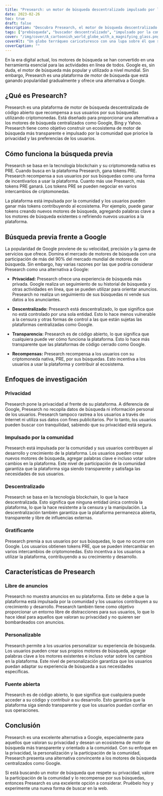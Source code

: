 ```yaml
---
title: "Presearch: un motor de búsqueda descentralizado impulsado por la comunidad"
date: 2023-02-26
toc: true
draft: false
description: "Descubra Presearch, el motor de búsqueda descentralizado e impulsado por la comunidad que recompensa a los usuarios con criptomonedas y respeta su privacidad."
tags: ["prebúsqueda", "buscador descentralizado", "impulsado por la comunidad", "recompensas de criptomonedas", "privacidad", "alternativa a google", "tecnología de cadena de bloques", "fuente abierta", "experiencia de búsqueda personalizable", "sin anuncios", "Etiquetas optimizadas para SEO", "ecosistema de motores de búsqueda", "privacidad en internet", "buscador transparente", "búsquedas incentivadas", "mercado mundial de motores de búsqueda", "cadena de bloques", "privacidad digital", "privacidad en línea", "descentralización"]
cover: "/img/cover/A_cartoonish_world_globe_with_a_magnifying_glass.png"
coverAlt: "Un globo terráqueo caricaturesco con una lupa sobre él que simboliza la plataforma Presearch como un motor de búsqueda descentralizado e impulsado por la comunidad"
coverCaption: ""
---
```


En la era digital actual, los motores de búsqueda se han convertido en una herramienta esencial para las actividades en línea de todos. Google es, sin duda, el motor de búsqueda más popular y utilizado a nivel mundial. Sin embargo, Presearch es una plataforma de motor de búsqueda que está ganando popularidad gradualmente y ofrece una alternativa a Google.

## ¿Qué es Presearch?

Presearch es una plataforma de motor de búsqueda descentralizada de código abierto que recompensa a sus usuarios por sus búsquedas utilizando criptomonedas. Está diseñado para proporcionar una alternativa a los motores de búsqueda centralizados como Google, Bing y Yahoo. Presearch tiene como objetivo construir un ecosistema de motor de búsqueda más transparente e impulsado por la comunidad que priorice la privacidad y las preferencias de los usuarios.

## Cómo funciona la búsqueda previa

Presearch se basa en la tecnología blockchain y su criptomoneda nativa es PRE. Cuando busca en la plataforma Presearch, gana tokens PRE. Presearch recompensa a sus usuarios por sus búsquedas como una forma de incentivarlos a usar la plataforma. Cuanto más use Presearch, más tokens PRE ganará. Los tokens PRE se pueden negociar en varios intercambios de criptomonedas.

La plataforma está impulsada por la comunidad y los usuarios pueden ganar más tokens contribuyendo al ecosistema. Por ejemplo, puede ganar tokens creando nuevos motores de búsqueda, agregando palabras clave a los motores de búsqueda existentes o refiriendo nuevos usuarios a la plataforma.

## Búsqueda previa frente a Google

La popularidad de Google proviene de su velocidad, precisión y la gama de servicios que ofrece. Domina el mercado de motores de búsqueda con una participación de más del 90% del mercado mundial de motores de búsqueda. Sin embargo, hay varias razones por las que podría considerar Presearch como una alternativa a Google:

- **Privacidad:** Presearch ofrece una experiencia de búsqueda más privada. Google realiza un seguimiento de su historial de búsqueda y otras actividades en línea, que se pueden utilizar para orientar anuncios. Presearch no realiza un seguimiento de sus búsquedas ni vende sus datos a los anunciantes.

- **Descentralizado:** Presearch está descentralizado, lo que significa que no está controlado por una sola entidad. Esto lo hace menos vulnerable a la censura y otras formas de control a las que están sujetas las plataformas centralizadas como Google.

- **Transparencia:** Presearch es de código abierto, lo que significa que cualquiera puede ver cómo funciona la plataforma. Esto lo hace más transparente que las plataformas de código cerrado como Google.

- **Recompensas:** Presearch recompensa a los usuarios con su criptomoneda nativa, PRE, por sus búsquedas. Esto incentiva a los usuarios a usar la plataforma y contribuir al ecosistema.

## Enfoques de investigación

### Privacidad

Presearch pone la privacidad al frente de su plataforma. A diferencia de Google, Presearch no recopila datos de búsqueda ni información personal de los usuarios. Presearch tampoco rastrea a los usuarios a través de Internet ni utiliza sus datos con fines publicitarios. Por lo tanto, los usuarios pueden buscar con tranquilidad, sabiendo que su privacidad está segura.

### Impulsado por la comunidad

Presearch está impulsada por la comunidad y sus usuarios contribuyen al desarrollo y crecimiento de la plataforma. Los usuarios pueden crear nuevos motores de búsqueda, agregar palabras clave e incluso votar sobre cambios en la plataforma. Este nivel de participación de la comunidad garantiza que la plataforma siga siendo transparente y satisfaga las necesidades de sus usuarios.

### Descentralizado

Presearch se basa en la tecnología blockchain, lo que la hace descentralizada. Esto significa que ninguna entidad única controla la plataforma, lo que la hace resistente a la censura y la manipulación. La descentralización también garantiza que la plataforma permanezca abierta, transparente y libre de influencias externas.

### Gratificante

Presearch premia a sus usuarios por sus búsquedas, lo que no ocurre con Google. Los usuarios obtienen tokens PRE, que se pueden intercambiar en varios intercambios de criptomonedas. Esto incentiva a los usuarios a utilizar la plataforma, contribuyendo a su crecimiento y desarrollo.

## Características de Presearch

### Libre de anuncios

Presearch no muestra anuncios en su plataforma. Esto se debe a que la plataforma está impulsada por la comunidad y los usuarios contribuyen a su crecimiento y desarrollo. Presearch también tiene como objetivo proporcionar un entorno libre de distracciones para sus usuarios, lo que lo hace ideal para aquellos que valoran su privacidad y no quieren ser bombardeados con anuncios.

### Personalizable

Presearch permite a los usuarios personalizar su experiencia de búsqueda. Los usuarios pueden crear sus propios motores de búsqueda, agregar palabras clave a los motores existentes e incluso votar sobre los cambios en la plataforma. Este nivel de personalización garantiza que los usuarios puedan adaptar su experiencia de búsqueda a sus necesidades específicas.

### Fuente abierta

Presearch es de código abierto, lo que significa que cualquiera puede acceder a su código y contribuir a su desarrollo. Esto garantiza que la plataforma siga siendo transparente y que los usuarios puedan confiar en sus operaciones.

## Conclusión

Presearch es una excelente alternativa a Google, especialmente para aquellos que valoran su privacidad y desean un ecosistema de motor de búsqueda más transparente y orientado a la comunidad. Con su enfoque en la privacidad, la personalización y la participación de la comunidad, Presearch presenta una alternativa convincente a los motores de búsqueda centralizados como Google.

Si está buscando un motor de búsqueda que respete su privacidad, valore la participación de la comunidad y lo recompense por sus búsquedas, entonces Presearch es una excelente opción a considerar. Pruébelo hoy y experimente una nueva forma de buscar en la web.
